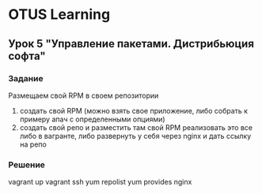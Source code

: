 # OTUS Learning
## Урок 5 "Управление пакетами. Дистрибьюция софта"

### Задание
Размещаем свой RPM в своем репозитории
1) создать свой RPM (можно взять свое приложение, либо собрать к примеру апач с определенными опциями)
2) создать свой репо и разместить там свой RPM
реализовать это все либо в вагранте, либо развернуть у себя через nginx и дать ссылку на репо

### Решение
vagrant up
vagrant ssh
yum repolist
yum provides nginx